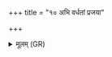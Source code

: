 +++
title = "१० अभि वर्धतां प्रजया"

+++
<details><summary>मूलम् (GR)</summary>

अभि वर्धतां प्रजया-  
-अभि राष्ट्रेण वर्धताम् ।  
ईषा सहस्रवीर्याव्  
इमौ स्ताम् अनुपक्षितौ ॥
</details>